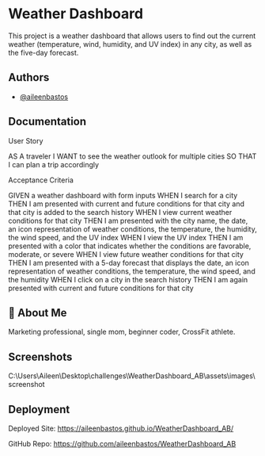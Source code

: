 
# Weather Dashboard

This project is a weather dashboard that allows users to find out the current weather (temperature, wind, humidity, and UV index) in any city, as well as the five-day forecast.
## Authors

- [@aileenbastos](https://www.github.com/aileenbastos)
## Documentation

User Story

AS A traveler
I WANT to see the weather outlook for multiple cities
SO THAT I can plan a trip accordingly

Acceptance Criteria

GIVEN a weather dashboard with form inputs
WHEN I search for a city
THEN I am presented with current and future conditions for that city and that city is added to the search history
WHEN I view current weather conditions for that city
THEN I am presented with the city name, the date, an icon representation of weather conditions, the temperature, the humidity, the wind speed, and the UV index
WHEN I view the UV index
THEN I am presented with a color that indicates whether the conditions are favorable, moderate, or severe
WHEN I view future weather conditions for that city
THEN I am presented with a 5-day forecast that displays the date, an icon representation of weather conditions, the temperature, the wind speed, and the humidity
WHEN I click on a city in the search history
THEN I am again presented with current and future conditions for that city

  
## 🚀 About Me
Marketing professional, single mom, beginner coder, CrossFit athlete.

  
## Screenshots

C:\Users\Aileen\Desktop\challenges\WeatherDashboard_AB\assets\images\screenshot
  
## Deployment

Deployed Site:
https://aileenbastos.github.io/WeatherDashboard_AB/

GitHub Repo:
https://github.com/aileenbastos/WeatherDashboard_AB

  